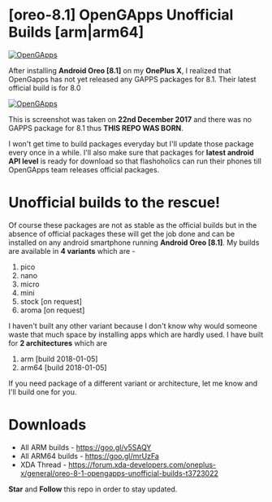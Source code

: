 # [oreo-8.1] OpenGApps Unofficial Builds [arm|arm64]

[![OpenGApps](https://github.com/farhanhasinc/opengapps-unofficial-builds/raw/d37ac1860d9486dccd0f9b033077b2f0f8772945/opengapps-banner.png)](https://github.com/opengapps/opengapps)

After installing **Android Oreo [8.1]** on my **OnePlus X**,  I realized that OpenGapps has not yet released any GAPPS packages for 8.1. Their latest official build is for 8.0

[![OpenGApps](https://github.com/farhanhasinc/opengapps-unofficial-builds/raw/d37ac1860d9486dccd0f9b033077b2f0f8772945/opengapps-downloads.PNG)](http://opengapps.org/)

This is screenshot was taken on **22nd December 2017** and there was no GAPPS package for 8.1 thus **THIS REPO WAS BORN**.

I won't get time to build packages everyday but I'll update those package every once in a while. I'll also make sure that packages for **latest android API level** is ready for download so that flashoholics can run their phones till OpenGApps team releases official packages.

# Unofficial builds to the rescue!

Of course these packages are not as stable as the official builds but in the absence of official packages these will get the job done and can be installed on any android smartphone running **Android Oreo [8.1]**. My builds are available in **4 variants** which are -

1. pico
1. nano
1. micro
1. mini
1. stock [on request]
1. aroma [on request]

I haven't built any other variant because I don't know why would someone waste that much space by installing apps which are hardly used. I have built for **2 architectures** which are

1. arm [build 2018-01-05]
1. arm64 [build 2018-01-05]

If you need package of a different variant or architecture, let me know and I'll build one for you.

# Downloads

* All ARM builds - https://goo.gl/v5SAQY
* All ARM64 builds - https://goo.gl/mrUzFa
* XDA Thread - https://forum.xda-developers.com/oneplus-x/general/oreo-8-1-opengapps-unofficial-builds-t3723022

**Star** and **Follow** this repo in order to stay updated.
